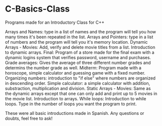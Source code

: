 # C-Basics-Class
Programs made for an Introductory Class for C++

Arrays and Names: type in a list of names and the program will tell you how many times it's been repeated in the list.
Arrays and Pointers: type in a list of numbers and the program will tell you it's memory location.
Dynamic Arrays - Movies: Add, verify and delete movie titles from a list. Introduction to dynamic arrays.
Final: Program of a store made for the final exam with a dynamic logins system that verifies password, username and purchases.
Grade averages: Gives the average of three different number grades and determins the number grade as well.
Midterm: Program made with a horoscope, simple calculator and guessing game with a fixed number.
Organizing numbers: introduction to "if else" where numbers are organized in descending order. 
Simple calculator: a simple calculator with addition, substraction, multiplication and division. 
Static Arrays - Movies: Same as the dynamic arrays except that one can only add and print up to 5 movies in the movie list. Introduction to arrays.
While loops: Introduction to while loops. Type in the number of loops you want the program to print. 

These were all basic introductions made in Spanish. Any questions or doubts, feel free to ask!

